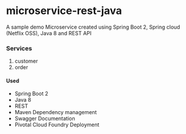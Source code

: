 # microservice-rest-java
A sample demo Microservice created using Spring Boot 2, Spring cloud (Netflix OSS), Java 8 and REST API

### Services
1. customer
2. order


#### Used

* Spring Boot 2
* Java 8
* REST
* Maven Dependency management
* Swagger Documentation
* Pivotal Cloud Foundry Deployment
